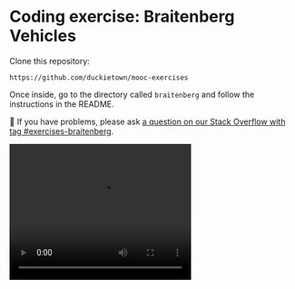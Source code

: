 # Coding exercise: Braitenberg Vehicles

Clone this repository:

    https://github.com/duckietown/mooc-exercises

Once inside, go to the directory called `braitenberg` and follow the instructions in the README.


🤔 If you have problems, please ask [a question on our Stack Overflow with tag #exercises-braitenberg](https://stackoverflow.com/c/duckietown/questions/tagged/exercises-braitenberg).

<video width="320" height="240" autoplay>
  <source src="https://duckietown-ai-driving-olympics-1.s3.amazonaws.com/v3/frankfurt/by-value/sha256/2fd4a89adbd8967f43daf483b2557bb1856752ee6e7c3b27fa8f3eb2c4f40db3" type="video/mp4">
Your browser does not support the video tag.
</video>


